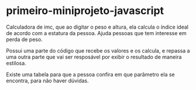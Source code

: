 # primeiro-miniprojeto-javascript

Calculadora de imc, que ao digitar o peso e altura, ela calcula o índice ideal de acordo com a estatura da pessoa. Ajuda pessoas que tem interesse em perda de peso.

Possui uma parte do código que recebe os valores e os calcula, e repassa a uma outra parte que vai ser resposável por exibir o resultado de maneira estilosa.

Existe uma tabela para que a pessoa confira em que parâmetro ela se encontra, para não haver dúvidas.
